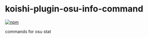 # koishi-plugin-osu-info-command

[![npm](https://img.shields.io/npm/v/koishi-plugin-osu-info-command?style=flat-square)](https://www.npmjs.com/package/koishi-plugin-osu-info-command)

commands for osu stat
